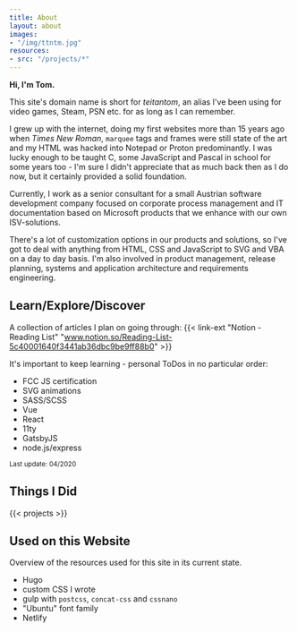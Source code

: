 ```yaml
---
title: About
layout: about
images:
- "/img/ttntm.jpg"
resources:
- src: "/projects/*"
---
```


**Hi, I'm Tom.**

This site's domain name is short for _teitantom_, an alias I've been using for video games, Steam, PSN etc. for as long as I can remember.

I grew up with the internet, doing my first websites more than 15 years ago when _Times New Roman_, `marquee` tags and frames were still state of the art and my HTML was hacked into Notepad or Proton predominantly. I was lucky enough to be taught C, some JavaScript and Pascal in school for some years too - I'm sure I didn't appreciate that as much back then as I do now, but it certainly provided a solid foundation.

Currently, I work as a senior consultant for a small Austrian software development company focused on corporate process management and IT documentation based on Microsoft products that we enhance with our own ISV-solutions.

There's a lot of customization options in our products and solutions, so I've got to deal with anything from HTML, CSS and JavaScript to SVG and VBA on a day to day basis. I'm also involved in product management, release planning, systems and application architecture and requirements engineering.

## Learn/Explore/Discover

A collection of articles I plan on going through: {{< link-ext "Notion - Reading List" "www.notion.so/Reading-List-5c40001640f3441ab36dbc9be9ff88b0" >}}

It's important to keep learning - personal ToDos in no particular order:

- FCC JS certification
- SVG animations
- SASS/SCSS
- Vue
- React
- 11ty
- GatsbyJS
- node.js/express

<small>Last update: 04/2020</small>

## Things I Did

{{< projects >}}

## Used on this Website

Overview of the resources used for this site in its current state.

- Hugo
- custom CSS I wrote
- gulp with `postcss`, `concat-css` and `cssnano`
- "Ubuntu" font family
- Netlify